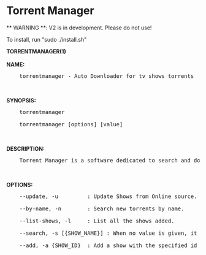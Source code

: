 Torrent Manager
====================

** WARNING **: V2 is in development. Please do not use!

To install, run "sudo ./install.sh"

<b>TORRENTMANAGER(1)</b><br/>
<br/>
<b>NAME:</b><br/>
<pre>
	torrentmanager - Auto Downloader for tv shows torrents<br/>
</pre>
<br/>
<b>SYNOPSIS:</b><br/>
<pre>
	torrentmanager<br/>
	torrentmanager [options] [value]<br/>
</pre>
<br/>
<b>DESCRIPTION:</b><br/>
<pre>
	Torrent Manager is a software dedicated to search and download the tv shows you watch daily. It must be preloaded with the shows you want it to search (see: --search and --add). It relies on Deluged torrent and deluge-console, all which will be installed with this software.<br/>
</pre>
<br/>
<b>OPTIONS:</b><br/>
<pre>
	--update, -u		 : Update Shows from Online source.<br/>
	--by-name, -n		 : Search new torrents by name.<br/>
	--list-shows, -l	 : List all the shows added.<br/>
	--search, -s [{SHOW_NAME}] : When no value is given, it will prompt for it. If given a show name, search for a tv show with the specified name. It returns a list with id and name. It also gives the imbd reference number to check the show.<br/>
	--add, -a {SHOW_ID}	 : Add a show with the specified id to the list. To find the show id, use --search {SHOW NAME}.<br/>
</pre>

